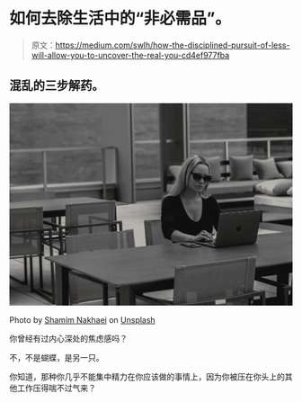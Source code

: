 # 如何去除生活中的“非必需品”。

> 原文：<https://medium.com/swlh/how-the-disciplined-pursuit-of-less-will-allow-you-to-uncover-the-real-you-cd4ef977fba>

## 混乱的三步解药。

![](img/051870c4d850232373d9202b5fdcdb8d.png)

Photo by [Shamim Nakhaei](https://unsplash.com/@shamimnakhaei?utm_source=unsplash&utm_medium=referral&utm_content=creditCopyText) on [Unsplash](https://unsplash.com/t/business-work?utm_source=unsplash&utm_medium=referral&utm_content=creditCopyText)

你曾经有过内心深处的焦虑感吗？

不，不是蝴蝶，是另一只。

你知道，那种你几乎不能集中精力在你应该做的事情上，因为你被压在你头上的其他工作压得喘不过气来？